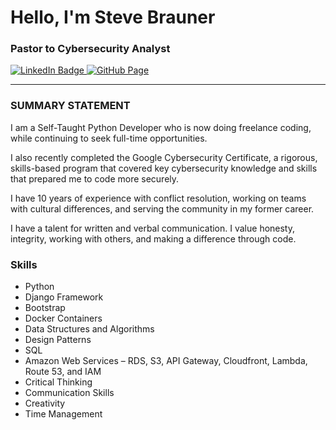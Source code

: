 # Hello, I'm Steve Brauner

###  Pastor to Cybersecurity Analyst

<div id="badges">
  <a href="https://linkedin.com/in/stevenbrauner">
     <img src="https://img.shields.io/badge/LinkedIn-blue?logo=linkedin&logoColor=white&style=for-the-badge" alt="LinkedIn Badge">
  </a>
  <a href="https://stevebrauner.github.io">
    <img src="https://img.shields.io/badge/GitHub%20Page-blue?logo=github&logoColor=white&style=for-the-badge" alt="GitHub Page">
  </a>
</div>

---
### SUMMARY STATEMENT

I am a Self-Taught Python Developer who is now doing freelance coding, while continuing to seek full-time opportunities.

I also recently completed the Google Cybersecurity Certificate, a rigorous, skills-based program that covered key cybersecurity knowledge and skills that prepared me to code more securely.

I have 10 years of experience with conflict resolution, working on teams with cultural differences, and serving the community in my former career.

I have a talent for written and verbal communication. I value honesty, integrity, working with others, and making a difference through code.

### Skills

- Python
- Django Framework
- Bootstrap
- Docker Containers
- Data Structures and Algorithms
- Design Patterns
- SQL
- Amazon Web Services – RDS, S3, API Gateway, Cloudfront, Lambda, Route 53, and IAM
- Critical Thinking
- Communication Skills
- Creativity
- Time Management
